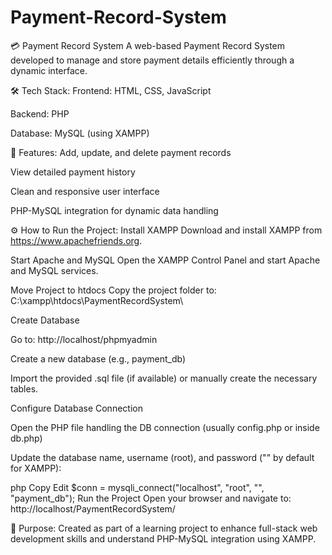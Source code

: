 # Payment-Record-System

💳 Payment Record System
A web-based Payment Record System developed to manage and store payment details efficiently through a dynamic interface.

🛠️ Tech Stack:
Frontend: HTML, CSS, JavaScript

Backend: PHP

Database: MySQL (using XAMPP)

📌 Features:
Add, update, and delete payment records

View detailed payment history

Clean and responsive user interface

PHP-MySQL integration for dynamic data handling

⚙️ How to Run the Project:
Install XAMPP
Download and install XAMPP from https://www.apachefriends.org.

Start Apache and MySQL
Open the XAMPP Control Panel and start Apache and MySQL services.

Move Project to htdocs
Copy the project folder to:
C:\xampp\htdocs\PaymentRecordSystem\

Create Database

Go to: http://localhost/phpmyadmin

Create a new database (e.g., payment_db)

Import the provided .sql file (if available) or manually create the necessary tables.

Configure Database Connection

Open the PHP file handling the DB connection (usually config.php or inside db.php)

Update the database name, username (root), and password ("" by default for XAMPP):

php
Copy
Edit
$conn = mysqli_connect("localhost", "root", "", "payment_db");
Run the Project
Open your browser and navigate to:
http://localhost/PaymentRecordSystem/

🎯 Purpose:
Created as part of a learning project to enhance full-stack web development skills and understand PHP-MySQL integration using XAMPP.

